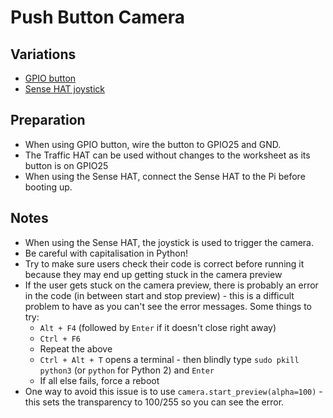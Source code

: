 # Push Button Camera

## Variations

- [GPIO button](push-button-camera.md)
- [Sense HAT joystick](sense-hat-joystick-camera.md)

## Preparation

- When using GPIO button, wire the button to GPIO25 and GND.
- The Traffic HAT can be used without changes to the worksheet as its button is on GPIO25
- When using the Sense HAT, connect the Sense HAT to the Pi before booting up.

## Notes

- When using the Sense HAT, the joystick is used to trigger the camera.
- Be careful with capitalisation in Python!
- Try to make sure users check their code is correct before running it because they may end up getting stuck in the camera preview
- If the user gets stuck on the camera preview, there is probably an error in the code (in between start and stop preview) - this is a difficult problem to have as you can't see the error messages. Some things to try:
    - `Alt + F4` (followed by `Enter` if it doesn't close right away)
    - `Ctrl + F6`
    - Repeat the above
    - `Ctrl + Alt + T` opens a terminal - then blindly type `sudo pkill python3` (or `python` for Python 2) and `Enter`
    - If all else fails, force a reboot
- One way to avoid this issue is to use `camera.start_preview(alpha=100)` - this sets the transparency to 100/255 so you can see the error.
